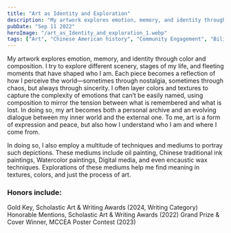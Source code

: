 ```yaml
---
title: "Art as Identity and Exploration"
description: "My artwork explores emotion, memory, and identity through color, texture, and composition. Using mediums such as oil, ink, watercolor, digital, and encaustic wax, I capture fleeting moments and inner tension, transforming art into both a personal archive and a dialogue between self and world."
pubDate: "Sep 11 2022"
heroImage: "/art_as_Identity_and_exploration_1.webp"
tags: ["Art", "Chinese American history", "Community Engagement", "Bilingual Storytelling", "Illustration", "Exhibition work"]
---
```

My artwork explores emotion, memory, and identity through color and composition. I try to explore different scenery, stages of my life, and fleeting moments that have shaped who I am. Each piece becomes a reflection of how I perceive the world—sometimes through nostalgia, sometimes through chaos, but always through sincerity. I often layer colors and textures to capture the complexity of emotions that can’t be easily named, using composition to mirror the tension between what is remembered and what is lost. In doing so, my art becomes both a personal archive and an evolving dialogue between my inner world and the external one. To me, art is a form of expression and peace, but also how I understand who I am and where I come from.

In doing so, I also employ a multitude of techniques and mediums to portray such depictions. These mediums include oil painting, Chinese traditional ink paintings, Watercolor paintings, Digital media, and even encaustic wax techniques. Explorations of these mediums help me find meaning in textures, colors, and just the process of art. 
 
### Honors include:
Gold Key, Scholastic Art & Writing Awards (2024, Writing Category)
Honorable Mentions, Scholastic Art & Writing Awards (2022)
Grand Prize & Cover Winner, MCCEA Poster Contest (2023)
